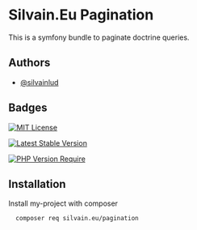 
# Silvain.Eu Pagination

This is a symfony bundle to paginate doctrine queries.

## Authors

- [@silvainlud](https://www.github.com/silvainlud)


## Badges

[![MIT License](https://img.shields.io/badge/License-MIT-green.svg)](https://choosealicense.com/licenses/mit/)

[![Latest Stable Version](http://poser.pugx.org/silvain.eu/paginator/v)](https://packagist.org/packages/silvain.eu/paginator)

[![PHP Version Require](http://poser.pugx.org/silvain.eu/paginator/require/php)](https://packagist.org/packages/silvain.eu/paginator)

## Installation

Install my-project with composer

```bash
  composer req silvain.eu/pagination
```
    
